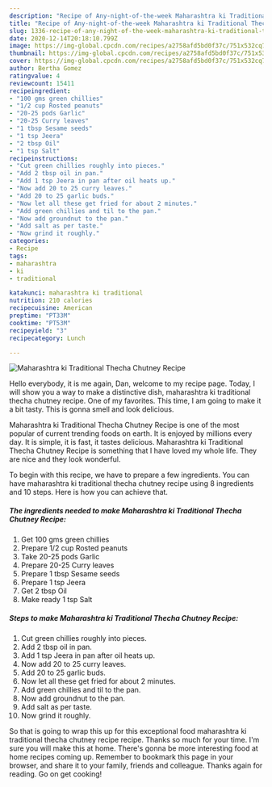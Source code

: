 ```yaml
---
description: "Recipe of Any-night-of-the-week Maharashtra ki Traditional Thecha Chutney Recipe"
title: "Recipe of Any-night-of-the-week Maharashtra ki Traditional Thecha Chutney Recipe"
slug: 1336-recipe-of-any-night-of-the-week-maharashtra-ki-traditional-thecha-chutney-recipe
date: 2020-12-14T20:18:10.799Z
image: https://img-global.cpcdn.com/recipes/a2758afd5bd0f37c/751x532cq70/maharashtra-ki-traditional-thecha-chutney-recipe-recipe-main-photo.jpg
thumbnail: https://img-global.cpcdn.com/recipes/a2758afd5bd0f37c/751x532cq70/maharashtra-ki-traditional-thecha-chutney-recipe-recipe-main-photo.jpg
cover: https://img-global.cpcdn.com/recipes/a2758afd5bd0f37c/751x532cq70/maharashtra-ki-traditional-thecha-chutney-recipe-recipe-main-photo.jpg
author: Bertha Gomez
ratingvalue: 4
reviewcount: 15411
recipeingredient:
- "100 gms green chillies"
- "1/2 cup Rosted peanuts"
- "20-25 pods Garlic"
- "20-25 Curry leaves"
- "1 tbsp Sesame seeds"
- "1 tsp Jeera"
- "2 tbsp Oil"
- "1 tsp Salt"
recipeinstructions:
- "Cut green chillies roughly into pieces."
- "Add 2 tbsp oil in pan."
- "Add 1 tsp Jeera in pan after oil heats up."
- "Now add 20 to 25 curry leaves."
- "Add 20 to 25 garlic buds."
- "Now let all these get fried for about 2 minutes."
- "Add green chillies and til to the pan."
- "Now add groundnut to the pan."
- "Add salt as per taste."
- "Now grind it roughly."
categories:
- Recipe
tags:
- maharashtra
- ki
- traditional

katakunci: maharashtra ki traditional 
nutrition: 210 calories
recipecuisine: American
preptime: "PT33M"
cooktime: "PT53M"
recipeyield: "3"
recipecategory: Lunch

---
```



![Maharashtra ki Traditional Thecha Chutney Recipe](https://img-global.cpcdn.com/recipes/a2758afd5bd0f37c/751x532cq70/maharashtra-ki-traditional-thecha-chutney-recipe-recipe-main-photo.jpg)

Hello everybody, it is me again, Dan, welcome to my recipe page. Today, I will show you a way to make a distinctive dish, maharashtra ki traditional thecha chutney recipe. One of my favorites. This time, I am going to make it a bit tasty. This is gonna smell and look delicious.

Maharashtra ki Traditional Thecha Chutney Recipe is one of the most popular of current trending foods on earth. It is enjoyed by millions every day. It is simple, it is fast, it tastes delicious. Maharashtra ki Traditional Thecha Chutney Recipe is something that I have loved my whole life. They are nice and they look wonderful.




To begin with this recipe, we have to prepare a few ingredients. You can have maharashtra ki traditional thecha chutney recipe using 8 ingredients and 10 steps. Here is how you can achieve that.

<!--inarticleads1-->

##### The ingredients needed to make Maharashtra ki Traditional Thecha Chutney Recipe:

1. Get 100 gms green chillies
1. Prepare 1/2 cup Rosted peanuts
1. Take 20-25 pods Garlic
1. Prepare 20-25 Curry leaves
1. Prepare 1 tbsp Sesame seeds
1. Prepare 1 tsp Jeera
1. Get 2 tbsp Oil
1. Make ready 1 tsp Salt




<!--inarticleads2-->

##### Steps to make Maharashtra ki Traditional Thecha Chutney Recipe:

1. Cut green chillies roughly into pieces.
1. Add 2 tbsp oil in pan.
1. Add 1 tsp Jeera in pan after oil heats up.
1. Now add 20 to 25 curry leaves.
1. Add 20 to 25 garlic buds.
1. Now let all these get fried for about 2 minutes.
1. Add green chillies and til to the pan.
1. Now add groundnut to the pan.
1. Add salt as per taste.
1. Now grind it roughly.




So that is going to wrap this up for this exceptional food maharashtra ki traditional thecha chutney recipe recipe. Thanks so much for your time. I'm sure you will make this at home. There's gonna be more interesting food at home recipes coming up. Remember to bookmark this page in your browser, and share it to your family, friends and colleague. Thanks again for reading. Go on get cooking!
